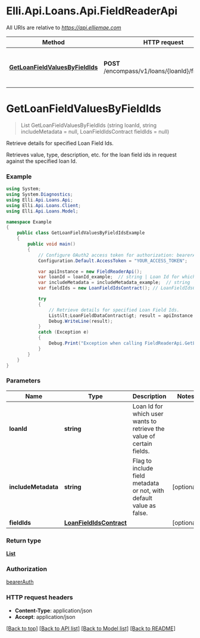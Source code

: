 # Elli.Api.Loans.Api.FieldReaderApi

All URIs are relative to *https://api.elliemae.com*

Method | HTTP request | Description
------------- | ------------- | -------------
[**GetLoanFieldValuesByFieldIds**](FieldReaderApi.md#getloanfieldvaluesbyfieldids) | **POST** /encompass/v1/loans/{loanId}/fieldReader | Retrieve details for specified Loan Field Ids.


<a name="getloanfieldvaluesbyfieldids"></a>
# **GetLoanFieldValuesByFieldIds**
> List<LoanFieldDataContract> GetLoanFieldValuesByFieldIds (string loanId, string includeMetadata = null, LoanFieldIdsContract fieldIds = null)

Retrieve details for specified Loan Field Ids.

Retrieves value, type, description, etc. for the loan field ids in request against the specified loan Id.

### Example
```csharp
using System;
using System.Diagnostics;
using Elli.Api.Loans.Api;
using Elli.Api.Loans.Client;
using Elli.Api.Loans.Model;

namespace Example
{
    public class GetLoanFieldValuesByFieldIdsExample
    {
        public void main()
        {
            // Configure OAuth2 access token for authorization: bearerAuth
            Configuration.Default.AccessToken = "YOUR_ACCESS_TOKEN";

            var apiInstance = new FieldReaderApi();
            var loanId = loanId_example;  // string | Loan Id for which user wants to retrieve the value of certain fields.
            var includeMetadata = includeMetadata_example;  // string | Flag to include field metadata or not, with default value as false. (optional) 
            var fieldIds = new LoanFieldIdsContract(); // LoanFieldIdsContract |  (optional) 

            try
            {
                // Retrieve details for specified Loan Field Ids.
                List&lt;LoanFieldDataContract&gt; result = apiInstance.GetLoanFieldValuesByFieldIds(loanId, includeMetadata, fieldIds);
                Debug.WriteLine(result);
            }
            catch (Exception e)
            {
                Debug.Print("Exception when calling FieldReaderApi.GetLoanFieldValuesByFieldIds: " + e.Message );
            }
        }
    }
}
```

### Parameters

Name | Type | Description  | Notes
------------- | ------------- | ------------- | -------------
 **loanId** | **string**| Loan Id for which user wants to retrieve the value of certain fields. | 
 **includeMetadata** | **string**| Flag to include field metadata or not, with default value as false. | [optional] 
 **fieldIds** | [**LoanFieldIdsContract**](LoanFieldIdsContract.md)|  | [optional] 

### Return type

[**List<LoanFieldDataContract>**](LoanFieldDataContract.md)

### Authorization

[bearerAuth](../README.md#bearerAuth)

### HTTP request headers

 - **Content-Type**: application/json
 - **Accept**: application/json

[[Back to top]](#) [[Back to API list]](../README.md#documentation-for-api-endpoints) [[Back to Model list]](../README.md#documentation-for-models) [[Back to README]](../README.md)

